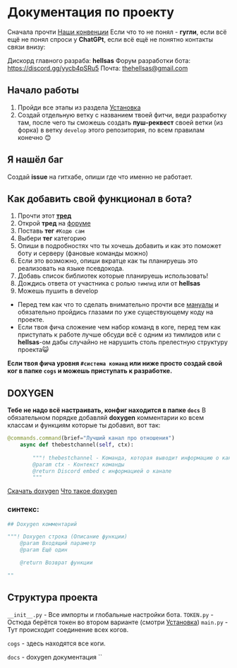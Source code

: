 # Документация по проекту 
Сначала прочти [Наши конвенции](https://github.com/Laidfinland-Team/Laidinen-Bot/blob/master/.github/CONVENTION.md)
Если что то не понял - **гугли**, если всё ещё не понял спроси у **ChatGPt**, если всё ещё не понятно контакты связи внизу:

Дискорд главного разраба: **hellsas**
Форум разработки бота: https://discord.gg/yycb4pSRu5
Почта: [thehellsas@gmail.com](thehellsas@gmail.com)
## Начало работы
1. Пройди все этапы из раздела [Установка](https://github.com/Laidfinland-Team/Laidinen-Bot/blob/master/.github/INSTALLATION.md)
2. Создай отдельную ветку с названием твоей фитчи, веди разработку там, после чего ты сможешь создать **пуш-реквест** своей ветки (из форка) в ветку `develop` этого репозитория, по всем правилам конечно 😊


## Я нашёл баг
Создай **issue** на гитхабе, опиши где что именно не работает.
## Как добавить свой функционал в бота?
1. Прочти этот [**тред**]()
1. Открой **тред** на [форуме](https://discord.gg/yycb4pSRu5)
2. Поставь **тег** `#Кодю сам` 
3. Выбери **тег** категорию
5. Опиши в подробностях что ты хочешь добавить и как это поможет боту и серверу (фановые команды можно)
6. Если это возможно, опиши вкратце как ты планируешь это реализовать на языке псевдокода. 
7. Добавь список библиотек которые планируешь использовать!
8. Дождись ответа от участника с ролью `тимлид` или от **hellsas**
9. Можешь пушить в develop 

* Перед тем как что то сделать внимательно прочти все [мануалы](https://github.com/Laidfinland-Team/Laidinen-Bot#для-разработчиков) и обязательно пройдись глазами по уже существующему коду на проекте.
* Если твоя фича сложение чем набор команд в коге, перед тем как приступать к работе лучше обсуди всё с одним из тимлидов или с **hellsas**-ом дабы случайно не нарушить столь прелестную структуру проекта😺

**Если твоя фича уровня `#система команд` или ниже просто создай свой ког в папке `cogs` и можешь приступать к разработке.**

## DOXYGEN
**Тебе не надо всё настраивать, конфиг находится в папке `docs`**
В обязательном порядке добавляй **doxygen** комментарии ко всем классам и функциям которые ты добавил, вот так: 

```py
@commands.command(brief="Лучший канал про отношения")
    async def thebestchannel(self, ctx):
        
        """! thebestchannel - Команда, которая выводит информацию о канале
        @param ctx - Контекст команды
        @return Discord embed с информацией о канале
        """
```

[Скачать doxygen](https://www.doxygen.nl/download.html)
[Что такое doxygen](https://youtu.be/qwCZhSP5T2U?si=Jz7hjhtt8BXbRb5t)

### синтекс:
```py
## Doxygen комментарий 

"""! Doxygen строка (Описание функции)
    @param Входящий параметр
    @param Ещё один

    @return Возврат функции

""

```

## Структура проекта 
`__init__.py` - Все импорты и глобальные настройки бота.
`TOKEN.py` - Остюда берётся токен во втором варианте (смотри [Установка](https://github.com/Laidfinland-Team/Laidinen-Bot/blob/master/.github/INSTALLATION.md))
`main.py` - Тут происходит соединение всех когов.

`cogs` - здесь находятся все коги.

`docs` - doxygen документация 
``